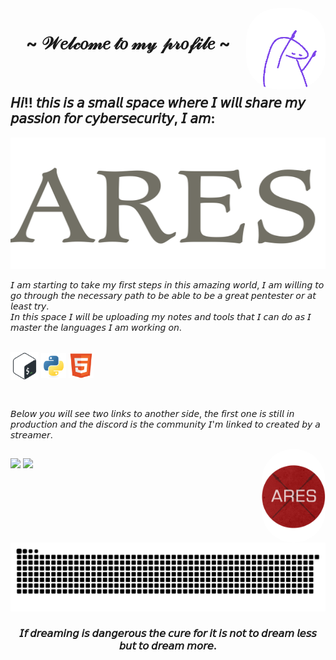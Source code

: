 <div>
<img align="right" alt="ares-pic" height="130" style="border-radius:50px;" src="https://github.com/iamaresxx/iamaresxx/blob/main/fork1.png">
</div>
<div>
  <h1 align="center">~ 𝒲𝑒𝓁𝒸𝑜𝓂𝑒 𝓉𝑜 𝓂𝓎 𝓅𝓇𝑜𝒻𝒾𝓁𝑒 ~</h1> <br>
</div>
  <h2>𝘏𝘪!! 𝘵𝘩𝘪𝘴 𝘪𝘴 𝘢 𝘴𝘮𝘢𝘭𝘭 𝘴𝘱𝘢𝘤𝘦 𝘸𝘩𝘦𝘳𝘦 𝘐 𝘸𝘪𝘭𝘭 𝘴𝘩𝘢𝘳𝘦 𝘮𝘺 𝘱𝘢𝘴𝘴𝘪𝘰𝘯 𝘧𝘰𝘳 𝘤𝘺𝘣𝘦𝘳𝘴𝘦𝘤𝘶𝘳𝘪𝘵𝘺, 𝘐 𝘢𝘮:</h2>
  <img height="210" width="870" src="https://github.com/iamaresxx/iamaresxx/blob/main/aress.png"/>

<!--<div align="center">
  <a href="https://github.com/iamaresxx">
</div> -->
  <p>𝘐 𝘢𝘮 𝘴𝘵𝘢𝘳𝘵𝘪𝘯𝘨 𝘵𝘰 𝘵𝘢𝘬𝘦 𝘮𝘺 𝘧𝘪𝘳𝘴𝘵 𝘴𝘵𝘦𝘱𝘴 𝘪𝘯 𝘵𝘩𝘪𝘴 𝘢𝘮𝘢𝘻𝘪𝘯𝘨 𝘸𝘰𝘳𝘭𝘥, 𝘐 𝘢𝘮 𝘸𝘪𝘭𝘭𝘪𝘯𝘨 𝘵𝘰 𝘨𝘰 𝘵𝘩𝘳𝘰𝘶𝘨𝘩 𝘵𝘩𝘦 𝘯𝘦𝘤𝘦𝘴𝘴𝘢𝘳𝘺 𝘱𝘢𝘵𝘩 𝘵𝘰 𝘣𝘦 𝘢𝘣𝘭𝘦 𝘵𝘰 𝘣𝘦 𝘢 𝘨𝘳𝘦𝘢𝘵 𝘱𝘦𝘯𝘵𝘦𝘴𝘵𝘦𝘳 𝘰𝘳 𝘢𝘵 𝘭𝘦𝘢𝘴𝘵 𝘵𝘳𝘺.<br>
  𝘐𝘯 𝘵𝘩𝘪𝘴 𝘴𝘱𝘢𝘤𝘦 𝘐 𝘸𝘪𝘭𝘭 𝘣𝘦 𝘶𝘱𝘭𝘰𝘢𝘥𝘪𝘯𝘨 𝘮𝘺 𝘯𝘰𝘵𝘦𝘴 𝘢𝘯𝘥 𝘵𝘰𝘰𝘭𝘴 𝘵𝘩𝘢𝘵 𝘐 𝘤𝘢𝘯 𝘥𝘰 𝘢𝘴 𝘐 𝘮𝘢𝘴𝘵𝘦𝘳 𝘵𝘩𝘦 𝘭𝘢𝘯𝘨𝘶𝘢𝘨𝘦𝘴 𝘐 𝘢𝘮 𝘸𝘰𝘳𝘬𝘪𝘯𝘨 𝘰𝘯.</p>  
<div style="display: inline_block"><br>
  <img align="center" alt="Rafa-Bash" height="45" width="45" src="https://raw.githubusercontent.com/devicons/devicon/master/icons/bash/bash-original.svg">
  <img align="center" alt="ares-Python" height="40" width="40" src="https://raw.githubusercontent.com/devicons/devicon/master/icons/python/python-original.svg">
  <img align="center" alt="Rafa-HTML" height="40" width="40" src="https://raw.githubusercontent.com/devicons/devicon/master/icons/html5/html5-original.svg">

  <br><p>𝘉𝘦𝘭𝘰𝘸 𝘺𝘰𝘶 𝘸𝘪𝘭𝘭 𝘴𝘦𝘦 𝘵𝘸𝘰 𝘭𝘪𝘯𝘬𝘴 𝘵𝘰 𝘢𝘯𝘰𝘵𝘩𝘦𝘳 𝘴𝘪𝘥𝘦, 𝘵𝘩𝘦 𝘧𝘪𝘳𝘴𝘵 𝘰𝘯𝘦 𝘪𝘴 𝘴𝘵𝘪𝘭𝘭 𝘪𝘯 𝘱𝘳𝘰𝘥𝘶𝘤𝘵𝘪𝘰𝘯 𝘢𝘯𝘥 𝘵𝘩𝘦 𝘥𝘪𝘴𝘤𝘰𝘳𝘥 𝘪𝘴 𝘵𝘩𝘦 𝘤𝘰𝘮𝘮𝘶𝘯𝘪𝘵𝘺 𝘐'𝘮 𝘭𝘪𝘯𝘬𝘦𝘥 𝘵𝘰 𝘤𝘳𝘦𝘢𝘵𝘦𝘥 𝘣𝘺 𝘢 𝘴𝘵𝘳𝘦𝘢𝘮𝘦𝘳.</p>
  <img align="right" alt="ares-pic" height="150" style="border-radius:50px;" src="https://github.com/iamaresxx/iamaresxx/blob/main/ares.png">
</div>
  
  ##

<div> 
  <!--<a href="https://github.com/iamaresxx" target="_blank"><img src="https://img.shields.io/badge/YouTube-FF0000?style=for-the-badge&logo=youtube&logoColor=white" target="_blank"></a> -->
  <a href="https://github.com/iamaresxx" target="_blank"><img src="https://img.shields.io/badge/-Instagram-%23E4405F?style=for-the-badge&logo=instagram&logoColor=white" target="_blank"></a>
 	<!--<a href="https://github.com/iamaresxx" target="_blank"><img src="https://img.shields.io/badge/Twitch-9146FF?style=for-the-badge&logo=twitch&logoColor=white" target="_blank"></a> -->
 <a href="https://discord.gg/hack4u" target="_blank"><img src="https://img.shields.io/badge/Discord-7289DA?style=for-the-badge&logo=discord&logoColor=white" target="_blank"></a><br><br><br> 
  <!--<a href = "mailto:#null@gmail.com"><img src="https://img.shields.io/badge/-Gmail-%23333?style=for-the-badge&logo=gmail&logoColor=white" target="_blank"></a>
  <a href="https://www.linkedin.com/in/#null" target="_blank"><img src="https://img.shields.io/badge/-LinkedIn-%230077B5?style=for-the-badge&logo=linkedin&logoColor=white" target="_blank"></a> -->
 
  ![Snake animation](https://github.com/iamaresxx/iamaresxx/blob/main/github-contribution-grid-snake.svg)
 
</div>

<h3 align="center"> 𝘐𝘧 𝘥𝘳𝘦𝘢𝘮𝘪𝘯𝘨 𝘪𝘴 𝘥𝘢𝘯𝘨𝘦𝘳𝘰𝘶𝘴 𝘵𝘩𝘦 𝘤𝘶𝘳𝘦 𝘧𝘰𝘳 𝘪𝘵 𝘪𝘴 𝘯𝘰𝘵 𝘵𝘰 𝘥𝘳𝘦𝘢𝘮 𝘭𝘦𝘴𝘴 𝘣𝘶𝘵 𝘵𝘰 𝘥𝘳𝘦𝘢𝘮 𝘮𝘰𝘳𝘦.</h3>

